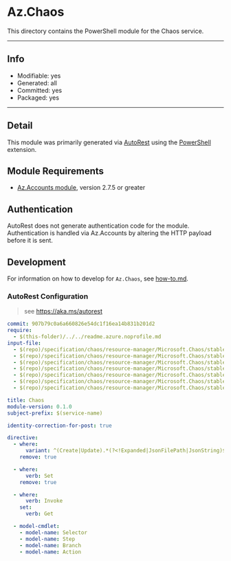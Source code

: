 <!-- region Generated -->
# Az.Chaos
This directory contains the PowerShell module for the Chaos service.

---
## Info
- Modifiable: yes
- Generated: all
- Committed: yes
- Packaged: yes

---
## Detail
This module was primarily generated via [AutoRest](https://github.com/Azure/autorest) using the [PowerShell](https://github.com/Azure/autorest.powershell) extension.

## Module Requirements
- [Az.Accounts module](https://www.powershellgallery.com/packages/Az.Accounts/), version 2.7.5 or greater

## Authentication
AutoRest does not generate authentication code for the module. Authentication is handled via Az.Accounts by altering the HTTP payload before it is sent.

## Development
For information on how to develop for `Az.Chaos`, see [how-to.md](how-to.md).
<!-- endregion -->

### AutoRest Configuration
> see https://aka.ms/autorest

``` yaml
commit: 907b79c0a6a660826e54dc1f16ea14b831b201d2
require:
  - $(this-folder)/../../readme.azure.noprofile.md 
input-file:
  - $(repo)/specification/chaos/resource-manager/Microsoft.Chaos/stable/2024-01-01/capabilities.json
  - $(repo)/specification/chaos/resource-manager/Microsoft.Chaos/stable/2024-01-01/capabilityTypes.json
  - $(repo)/specification/chaos/resource-manager/Microsoft.Chaos/stable/2024-01-01/experiments.json
  - $(repo)/specification/chaos/resource-manager/Microsoft.Chaos/stable/2024-01-01/operationStatuses.json
  - $(repo)/specification/chaos/resource-manager/Microsoft.Chaos/stable/2024-01-01/operations.json
  - $(repo)/specification/chaos/resource-manager/Microsoft.Chaos/stable/2024-01-01/targetTypes.json
  - $(repo)/specification/chaos/resource-manager/Microsoft.Chaos/stable/2024-01-01/targets.json

title: Chaos
module-version: 0.1.0
subject-prefix: $(service-name)

identity-correction-for-post: true

directive:
  - where:
      variant: ^(Create|Update).*(?<!Expanded|JsonFilePath|JsonString)$
    remove: true

  - where:
      verb: Set
    remove: true

  - where:
      verb: Invoke
    set:
      verb: Get

  - model-cmdlet:
    - model-name: Selector
    - model-name: Step
    - model-name: Branch
    - model-name: Action
```
